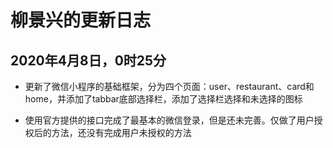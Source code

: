# 柳景兴的更新日志

## 2020年4月8日，0时25分

+ 更新了微信小程序的基础框架，分为四个页面：user、restaurant、card和home，并添加了tabbar底部选择栏，添加了选择栏选择和未选择的图标

+ 使用官方提供的接口完成了最基本的微信登录，但是还未完善。仅做了用户授权后的方法，还没有完成用户未授权的方法